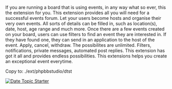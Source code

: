 
If you are running a board that is using events, in any way what so ever, this the extension for you. This extension provides all you will need for a successful events forum. Let your users become hosts and organise their very own events. All sorts of details can be filled in, such as location(s), date, host, age range and much more. Once there are a few events created on your board, users can use filters to find an event they are interested in. If they have found one, they can send in an application to the host of the event. Apply, cancel, withdraw. The possibilites are unlimited. Filters, notifications, private messages, automated post replies. This extension has got it all and provides endless possibilities. This extensions helps you create an exceptional event everytime.

Copy to: ./ext/phpbbstudio/dtst

[ ![Date Topic Starter](https://user-images.githubusercontent.com/480857/41687041-9d795904-74e6-11e8-8c9f-03ca52289d35.png) ](https://user-images.githubusercontent.com/480857/41687085-c3746b44-74e6-11e8-9192-50211b2edc3e.png)
